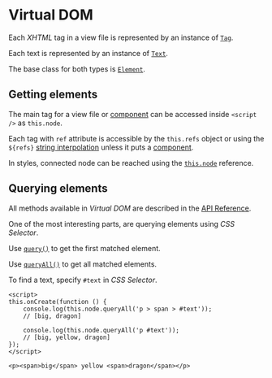 # Virtual DOM

Each *XHTML* tag in a view file is represented by an instance of [`Tag`](/api/document-tag.html).

Each text is represented by an instance of [`Text`](/api/document-text.html).

The base class for both types is [`Element`](/api/document-element.html).

## Getting elements

The main tag for a view file or [component](/views.html#component) can be accessed inside `<script />` as `this.node`.

Each tag with `ref` attribute is accessible by the `this.refs` object or using the `${refs}` [string interpolation](/views.html#string-interpolation) unless it puts a [component](/views.html#component).

In styles, connected node can be reached using the [`this.node`](/api/renderer-item.html#node) reference.

## Querying elements

All methods available in *Virtual DOM* are described in the [API Reference](/api.html).

One of the most interesting parts, are querying elements using *CSS Selector*.

Use [`query()`](/api/document-tag.html#query) to get the first matched element.

Use [`queryAll()`](/api/document-tag.html#queryall) to get all matched elements.

To find a text, specify `#text` in *CSS Selector*.

```xhtml
<script>
this.onCreate(function () {
    console.log(this.node.queryAll('p > span > #text'));
    // [big, dragon]

    console.log(this.node.queryAll('p #text'));
    // [big, yellow, dragon]
});
</script>

<p><span>big</span> yellow <span>dragon</span></p>
```

